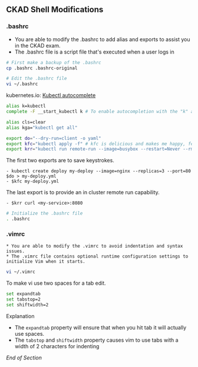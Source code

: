 ## CKAD Shell Modifications

### .bashrc

- You are able to modify the .bashrc to add alias and exports to assist you in the CKAD exam.
- The .bashrc file is a script file that's executed when a user logs in

```bash
# First make a backup of the .bashrc
cp .bashrc .bashrc-original
```

```bash
# Edit the .bashrc file
vi ~/.bashrc
```

kubernetes.io: [Kubectl autocomplete](https://kubernetes.io/docs/reference/kubectl/cheatsheet/#bash)

```bash
alias k=kubectl
complete -F __start_kubectl k # To enable autocompletion with the "k" alias

alias cls=clear
alias kga="kubectl get all"

export do="--dry-run=client -o yaml"
export kfc="kubectl apply -f" # kfc is delicious and makes me happy, feel free to change to kaf
export krr="kubectl run remote-run --image=busybox --restart=Never --rm -i --"
```

The first two exports are to save keystrokes.

    - kubectl create deploy my-deploy --image=nginx --replicas=3 --port=80 $do > my-deploy.yml
    - $kfc my-deploy.yml

The last export is to provide an in cluster remote run capability.

    - $krr curl <my-service>:8080

```bash
# Initialize the .bashrc file
. .bashrc
```

### .vimrc

    * You are able to modify the .vimrc to avoid indentation and syntax issues.
    * The .vimrc file contains optional runtime configuration settings to initialize Vim when it starts.

```bash
vi ~/.vimrc
```

To make vi use two spaces for a tab edit.

```bash
set expandtab
set tabstop=2
set shiftwidth=2
```

Explanation

- The `expandtab` property will ensure that when you hit tab it will actually use spaces.
- The `tabstop` and `shiftwidth` property causes vim to use tabs with a width of 2 characters for indenting

_End of Section_

